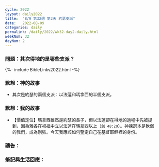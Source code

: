 ```yaml
---
cycle: 2022
layout: daily2022
title:  "8/9 第32週 第2天 約瑟支派"
date:   2022-08-09
categories: daily
permalink: /daily/2022/wk32-day2-daily.html
weekNum: 32
dayNum: 2
---
```


### 問題：其次得地的是哪些支派？

{%- include BibleLinks2022.html -%}

### 默想：神的故事 
+ 其次是約瑟的兩個支派：以法蓮和瑪拿西的半個支派。

### 默想：我的故事 
+ 【價值定位】瑪拿西雖然是約瑟的長子，但以法蓮卻在得地的過程中先被提到，因為雅各在祝福中立以法蓮在瑪拿西以上（`創 48:20`）。神揀選本是軟弱的我們，成為剛強。今天我應該如何鑒定自己在基督耶穌裡的身份。

### 禱告：

### 筆記與生活回應：
